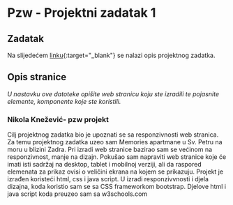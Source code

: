 # Pzw - Projektni zadatak 1

## Zadatak
Na slijedećem [linku](https://nikovrdoljak.github.io/pzw202021/p4-rd+bootstrap/projektnizadatak/#primjeri-sekcija){:target="_blank"} se nalazi opis projektnog zadatka.

## Opis stranice
_U nastavku ove datoteke opišite web stranicu koju ste izradili te pojasnite elemente, komponente koje ste koristili._

### Nikola Knežević- pzw projekt
Cilj projektnog zadatka bio je upoznati se sa responzivnosti web stranica.
Za temu projektnog zadatka uzeo sam Memories apartmane u Sv. Petru na moru u blizini Zadra.
Pri izradi web stranice bazirao sam se većinom na responzivnost, manje na dizajn. 
Pokušao sam napraviti web stranice koje će imati isti sadržaj na desktop, tablet i mobilnoj verziji, ali da raspored elemenata za prikaz ovisi o veličini ekrana na kojem se prikazuju.
Projekt je izrađen koristeći html, css i java script.
U izradi responzivvnosti i djela dizajna, koda koristio sam se sa CSS frameworkom bootstrap.
Djelove html i java script koda preuzeo sam sa w3schools.com
